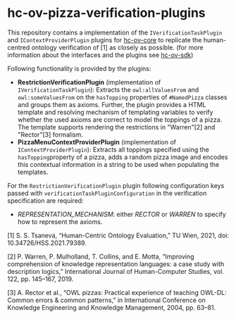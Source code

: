 # hc-ov-pizza-verification-plugins

This repository contains a implementation of the `IVerificationTaskPlugin` and `IContextProviderPlugin` plugins
for [hc-ov-core](https://github.com/k-klemens/hc-ov-core) to replicate the human-centred ontology verification of [1] as closely as possible. (for more
information about the interfaces and the plugins see [hc-ov-sdk](https://github.com/k-klemens/hc-ov-sdk))

Following functionality is provided by the plugins:

* **RestrictionVerificationPlugin** (implementation of `IVerificationTaskPlugin`): Extracts the `owl:allValuesFrom` and `owl:someValuesFrom` on the `hasTopping`
  properties of `#NamedPizza` classes and groups them as axioms.
  Further, the plugin provides a HTML template and resolving mechanism of templating variables to verify
  whether the used axioms are
  correct to model the toppings of a pizza. The template supports rendering the restrictions in "Warren"[2] and "Rector"[3] formalism.
* **PizzaMenuContextProviderPlugin** (implementation of `IContextProviderPlugin`): Extracts all toppings specified using the `hasTopping`property of a pizza,
  adds a random pizza image and encodes this contextual information in a string to be used when populating the templates.

For the `RestrictionVerificationPlugin` plugin following configuration keys passed with `verificationTaskPluginConfiguration` in the verification specification
are required:

* _REPRESENTATION_MECHANISM_: either _RECTOR_ or _WARREN_ to specify how to represent the axioms.

[1] S. S. Tsaneva, “Human-Centric Ontology Evaluation,” TU Wien, 2021, doi: 10.34726/HSS.2021.79389.

[2] P. Warren, P. Mulholland, T. Collins, and E. Motta, “Improving comprehension of knowledge representation languages: a case study with description logics,”
International Journal of Human-Computer Studies, vol. 122, pp. 145–167, 2019.

[3] A. Rector et al., “OWL pizzas: Practical experience of teaching OWL-DL: Common errors & common patterns,” in International Conference on Knowledge
Engineering and Knowledge Management, 2004, pp. 63–81.

